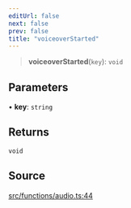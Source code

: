 ```yaml
---
editUrl: false
next: false
prev: false
title: "voiceoverStarted"
---
```


> **voiceoverStarted**(`key`): `void`

## Parameters

• **key**: `string`

## Returns

`void`

## Source

[src/functions/audio.ts:44](https://github.com/relishinc/dill-pixel/blob/543438455c9a47928084300159416186c2aa1095/src/functions/audio.ts#L44)

